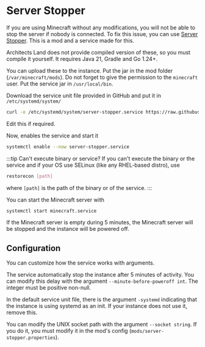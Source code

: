 # Server Stopper

If you are using Minecraft without any modifications, you will not be able to stop the server if nobody is connected.
To fix this issue, you can use [Server Stopper](https://github.com/architects-land/server-stopper).
This is a mod and a service made for this.

Architects Land does not provide compiled version of these, so you must compile it yourself.
It requires Java 21, Gradle and Go 1.24+.

You can upload these to the instance.
Put the jar in the mod folder (`/var/minecraft/mods`).
Do not forget to give the permission to the `minecraft` user.
Put the service jar in `/usr/local/bin`.

Download the service unit file provided in GitHub and put it in `/etc/systemd/system/`
```bash
curl -o /etc/systemd/system/server-stopper.service https://raw.githubusercontent.com/architects-land/server-stopper/refs/heads/main/service/server-stopper.service
```
Edit this if required.

Now, enables the service and start it
```bash
systemctl enable --now server-stopper.service
```

:::tip Can't execute binary or service?
If you can't execute the binary or the service and if your OS use SELinux (like any RHEL-based distro), use
```bash
restorecon [path]
```
where `[path]` is the path of the binary or of the service.
:::

You can start the Minecraft server with
```bash
systemctl start minecraft.service
```
If the Minecraft server is empty during 5 minutes, the Minecraft server will be stopped and the instance will be powered
off.

## Configuration

You can customize how the service works with arguments.

The service automatically stop the instance after 5 minutes of activity.
You can modify this delay with the argument `--minute-before-poweroff int`.
The integer must be positive non-null.

In the default service unit file, there is the argument `-systemd` indicating that the instance is using systemd as an 
init.
If your instance does not use it, remove this.

You can modify the UNIX socket path with the argument `--socket string`.
If you do it, you must modify it in the mod's config (`mods/server-stopper.properties`).